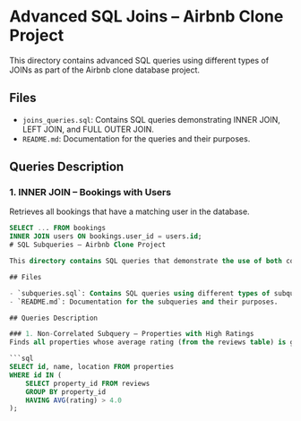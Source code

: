 # Advanced SQL Joins – Airbnb Clone Project

This directory contains advanced SQL queries using different types of JOINs as part of the Airbnb clone database project.

## Files

- `joins_queries.sql`: Contains SQL queries demonstrating INNER JOIN, LEFT JOIN, and FULL OUTER JOIN.
- `README.md`: Documentation for the queries and their purposes.

## Queries Description

### 1. INNER JOIN – Bookings with Users
Retrieves all bookings that have a matching user in the database.

```sql
SELECT ... FROM bookings
INNER JOIN users ON bookings.user_id = users.id;
# SQL Subqueries – Airbnb Clone Project

This directory contains SQL queries that demonstrate the use of both correlated and non-correlated subqueries.

## Files

- `subqueries.sql`: Contains SQL queries using different types of subqueries.
- `README.md`: Documentation for the subqueries and their purposes.

## Queries Description

### 1. Non-Correlated Subquery – Properties with High Ratings
Finds all properties whose average rating (from the reviews table) is greater than 4.0.

```sql
SELECT id, name, location FROM properties
WHERE id IN (
    SELECT property_id FROM reviews
    GROUP BY property_id
    HAVING AVG(rating) > 4.0
);
